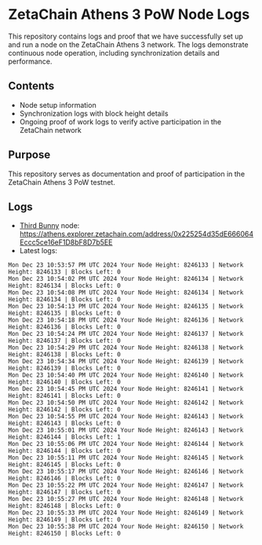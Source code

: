 # ZetaChain Athens 3 PoW Node Logs
This repository contains logs and proof that we have successfully set up and run a node on the ZetaChain Athens 3 network. The logs demonstrate continuous node operation, including synchronization details and performance.

## Contents
- Node setup information
- Synchronization logs with block height details
- Ongoing proof of work logs to verify active participation in the ZetaChain network

## Purpose
This repository serves as documentation and proof of participation in the ZetaChain Athens 3 PoW testnet.

## Logs

- [Third Bunny](https://thirdbunny.xyz/) node: https://athens.explorer.zetachain.com/address/0x225254d35dE666064Eccc5ce16eF1D8bF8D7b5EE
- Latest logs:
```
Mon Dec 23 10:53:57 PM UTC 2024 Your Node Height: 8246133 | Network Height: 8246133 | Blocks Left: 0
Mon Dec 23 10:54:02 PM UTC 2024 Your Node Height: 8246134 | Network Height: 8246134 | Blocks Left: 0
Mon Dec 23 10:54:08 PM UTC 2024 Your Node Height: 8246134 | Network Height: 8246134 | Blocks Left: 0
Mon Dec 23 10:54:13 PM UTC 2024 Your Node Height: 8246135 | Network Height: 8246135 | Blocks Left: 0
Mon Dec 23 10:54:18 PM UTC 2024 Your Node Height: 8246136 | Network Height: 8246136 | Blocks Left: 0
Mon Dec 23 10:54:24 PM UTC 2024 Your Node Height: 8246137 | Network Height: 8246137 | Blocks Left: 0
Mon Dec 23 10:54:29 PM UTC 2024 Your Node Height: 8246138 | Network Height: 8246138 | Blocks Left: 0
Mon Dec 23 10:54:34 PM UTC 2024 Your Node Height: 8246139 | Network Height: 8246139 | Blocks Left: 0
Mon Dec 23 10:54:40 PM UTC 2024 Your Node Height: 8246140 | Network Height: 8246140 | Blocks Left: 0
Mon Dec 23 10:54:45 PM UTC 2024 Your Node Height: 8246141 | Network Height: 8246141 | Blocks Left: 0
Mon Dec 23 10:54:50 PM UTC 2024 Your Node Height: 8246142 | Network Height: 8246142 | Blocks Left: 0
Mon Dec 23 10:54:55 PM UTC 2024 Your Node Height: 8246143 | Network Height: 8246143 | Blocks Left: 0
Mon Dec 23 10:55:01 PM UTC 2024 Your Node Height: 8246143 | Network Height: 8246144 | Blocks Left: 1
Mon Dec 23 10:55:06 PM UTC 2024 Your Node Height: 8246144 | Network Height: 8246144 | Blocks Left: 0
Mon Dec 23 10:55:11 PM UTC 2024 Your Node Height: 8246145 | Network Height: 8246145 | Blocks Left: 0
Mon Dec 23 10:55:17 PM UTC 2024 Your Node Height: 8246146 | Network Height: 8246146 | Blocks Left: 0
Mon Dec 23 10:55:22 PM UTC 2024 Your Node Height: 8246147 | Network Height: 8246147 | Blocks Left: 0
Mon Dec 23 10:55:27 PM UTC 2024 Your Node Height: 8246148 | Network Height: 8246148 | Blocks Left: 0
Mon Dec 23 10:55:33 PM UTC 2024 Your Node Height: 8246149 | Network Height: 8246149 | Blocks Left: 0
Mon Dec 23 10:55:38 PM UTC 2024 Your Node Height: 8246150 | Network Height: 8246150 | Blocks Left: 0
```
